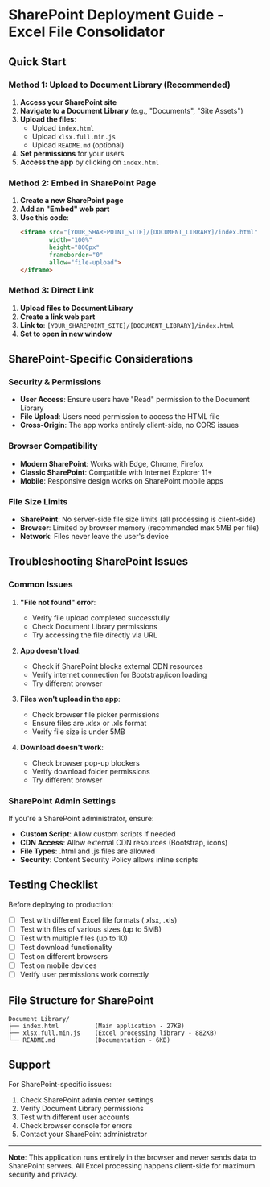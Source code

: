 # SharePoint Deployment Guide - Excel File Consolidator

## Quick Start

### Method 1: Upload to Document Library (Recommended)

1. **Access your SharePoint site**
2. **Navigate to a Document Library** (e.g., "Documents", "Site Assets")
3. **Upload the files**:
   - Upload `index.html`
   - Upload `xlsx.full.min.js`
   - Upload `README.md` (optional)
4. **Set permissions** for your users
5. **Access the app** by clicking on `index.html`

### Method 2: Embed in SharePoint Page

1. **Create a new SharePoint page**
2. **Add an "Embed" web part**
3. **Use this code**:
   ```html
   <iframe src="[YOUR_SHAREPOINT_SITE]/[DOCUMENT_LIBRARY]/index.html" 
           width="100%" 
           height="800px" 
           frameborder="0"
           allow="file-upload">
   </iframe>
   ```

### Method 3: Direct Link

1. **Upload files to Document Library**
2. **Create a link web part**
3. **Link to**: `[YOUR_SHAREPOINT_SITE]/[DOCUMENT_LIBRARY]/index.html`
4. **Set to open in new window**

## SharePoint-Specific Considerations

### Security & Permissions

- **User Access**: Ensure users have "Read" permission to the Document Library
- **File Upload**: Users need permission to access the HTML file
- **Cross-Origin**: The app works entirely client-side, no CORS issues

### Browser Compatibility

- **Modern SharePoint**: Works with Edge, Chrome, Firefox
- **Classic SharePoint**: Compatible with Internet Explorer 11+
- **Mobile**: Responsive design works on SharePoint mobile apps

### File Size Limits

- **SharePoint**: No server-side file size limits (all processing is client-side)
- **Browser**: Limited by browser memory (recommended max 5MB per file)
- **Network**: Files never leave the user's device

## Troubleshooting SharePoint Issues

### Common Issues

1. **"File not found" error**:
   - Verify file upload completed successfully
   - Check Document Library permissions
   - Try accessing the file directly via URL

2. **App doesn't load**:
   - Check if SharePoint blocks external CDN resources
   - Verify internet connection for Bootstrap/icon loading
   - Try different browser

3. **Files won't upload in the app**:
   - Check browser file picker permissions
   - Ensure files are .xlsx or .xls format
   - Verify file size is under 5MB

4. **Download doesn't work**:
   - Check browser pop-up blockers
   - Verify download folder permissions
   - Try different browser

### SharePoint Admin Settings

If you're a SharePoint administrator, ensure:

- **Custom Script**: Allow custom scripts if needed
- **CDN Access**: Allow external CDN resources (Bootstrap, icons)
- **File Types**: .html and .js files are allowed
- **Security**: Content Security Policy allows inline scripts

## Testing Checklist

Before deploying to production:

- [ ] Test with different Excel file formats (.xlsx, .xls)
- [ ] Test with files of various sizes (up to 5MB)
- [ ] Test with multiple files (up to 10)
- [ ] Test download functionality
- [ ] Test on different browsers
- [ ] Test on mobile devices
- [ ] Verify user permissions work correctly

## File Structure for SharePoint

```
Document Library/
├── index.html          (Main application - 27KB)
├── xlsx.full.min.js    (Excel processing library - 882KB)
└── README.md           (Documentation - 6KB)
```

## Support

For SharePoint-specific issues:
1. Check SharePoint admin center settings
2. Verify Document Library permissions
3. Test with different user accounts
4. Check browser console for errors
5. Contact your SharePoint administrator

---

**Note**: This application runs entirely in the browser and never sends data to SharePoint servers. All Excel processing happens client-side for maximum security and privacy.
